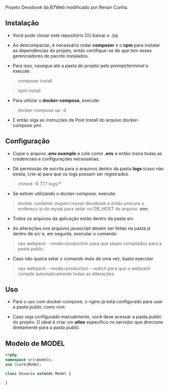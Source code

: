 Projeto Devsbook da B7Web modificado por Renan Cunha.

## Instalação
- Você pode clonar este repositório OU baixar o .zip

- Ao descompactar, é necessário rodar **composer** e o **npm** para instalar as
dependências do projeto, então certifique-se de que tem esses gerenciadores
de pacote instalados.

- Para isso, navegue até a pasta do projeto pelo *prompt/terminal* e execute:
> composer install

> npm install

- Para utilizar o **docker-compose**, execute:
> docker-compose up -d
- E então siga as instruções de Post Install do arquivo docker-compose.yml.

## Configuração
- Copie o arquivo **.env.example** e cole como **.env** e então insira todas
as credenciais e configurações necessárias.

- Dê permissão de escrita para o arquivos dentro da pasta **logs** (caso não
exista, crie-a) para que os logs possam ser registrados.
> chmod -R 777 logs/*

- Se estiver utilizando o docker-compose, execute:
> docker container inspect mysql-devsbook
e então procure o endereço ip do mysql para setar no DB_HOST do arquivo **.env**

- Todos os arquivos da aplicação estão dentro da pasta *src*.

- As alterações nos arquivos javascript devem ser feitas na pasta
*js* dentro de *src* e, em seguida, executar o comando
> npx webpack --mode=production
para que sejam compilados para a pasta public.
- Caso não queira setar o comando mais de uma vez, basta executar
> npx webpack --mode=production --watch
para que o webpack compile automaticamente todas as alterações.

## Uso
- Para o uso com docker-compose, o nginx já está configurado para
usar a pasta public como root.

- Caso seja configurado manualmente, você deve acessar a pasta *public* do projeto.
O ideal é criar um ***alias*** específico no servidor que direcione diretamente
para a pasta *public*.

## Modelo de MODEL
```php
<?php
namespace src\models;
use \core\Model;

class Usuario extends Model {

}
```